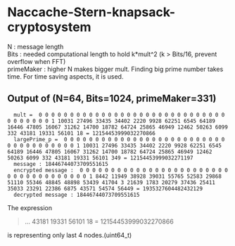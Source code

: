 # Naccache-Stern-knapsack-cryptosystem
N : message length  
Bits : needed computational length to hold k*mult^2  (k > Bits/16, prevent overflow when FFT)  
primeMaker : higher N makes bigger mult. Finding big prime number takes time. For time saving aspects, it is used.  

## Output of (N=64, Bits=1024, primeMaker=331)  
```
  mult =  0 0 0 0 0 0 0 0 0 0 0 0 0 0 0 0 0 0 0 0 0 0 0 0 0 0 0 0 0 0 0 0 0 0 0 0 0 1 10031 27496 33435 34402 2220 9928 62251 6545 64189 16446 47805 16067 31262 14700 18782 64724 25865 46949 12462 50263 6099 332 43181 19331 56101 18 = 12154453999032270866
  largePrime_p =  0 0 0 0 0 0 0 0 0 0 0 0 0 0 0 0 0 0 0 0 0 0 0 0 0 0 0 0 0 0 0 0 0 0 0 0 0 1 10031 27496 33435 34402 2220 9928 62251 6545 64189 16446 47805 16067 31262 14700 18782 64724 25865 46949 12462 50263 6099 332 43181 19331 56101 349 = 12154453999032271197
  message : 18446744073709551615
  encrypted message :  0 0 0 0 0 0 0 0 0 0 0 0 0 0 0 0 0 0 0 0 0 0 0 0 0 0 0 0 0 0 0 0 0 0 0 0 0 1 8442 11949 38928 39031 55765 52583 29868 51110 55346 48845 48898 53439 41704 3 21639 1783 20279 37436 25411 35033 23291 22386 6875 43571 54574 56449 = 1935327604482432129
  decrypted message : 18446744073709551615
```
The expression  
> ... 43181 19331 56101 18 = 12154453999032270866
  
is representing only last 4 nodes.(uint64_t)  
